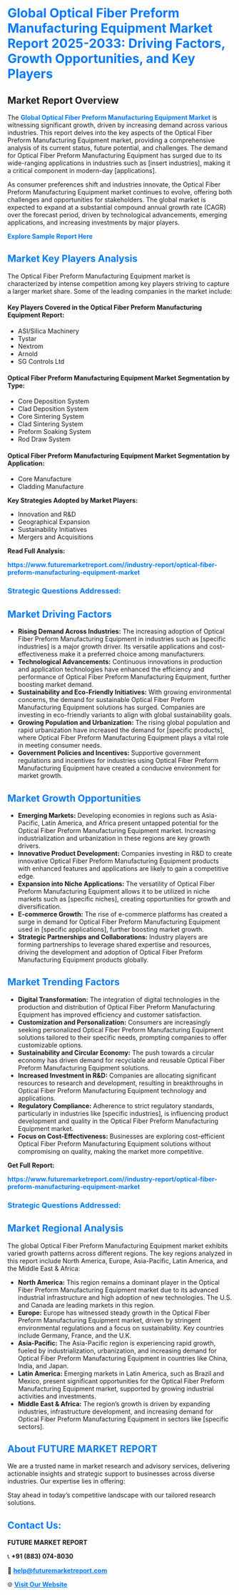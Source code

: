 <h1 style="color: #007BFF;">Global Optical Fiber Preform Manufacturing Equipment Market Report 2025-2033: Driving Factors, Growth Opportunities, and Key Players</h1>

<section id="overview">
<h2>Market Report Overview</h2>
<p>The <a href="https://www.futuremarketreport.com//industry-report/optical-fiber-preform-manufacturing-equipment-market" style="color: #007BFF; text-decoration: none;"><strong>Global Optical Fiber Preform Manufacturing Equipment Market</strong></a> is witnessing significant growth, driven by increasing demand across various industries. This report delves into the key aspects of the Optical Fiber Preform Manufacturing Equipment market, providing a comprehensive analysis of its current status, future potential, and challenges. The demand for Optical Fiber Preform Manufacturing Equipment has surged due to its wide-ranging applications in industries such as [insert industries], making it a critical component in modern-day [applications].</p>
<p>As consumer preferences shift and industries innovate, the Optical Fiber Preform Manufacturing Equipment market continues to evolve, offering both challenges and opportunities for stakeholders. The global market is expected to expand at a substantial compound annual growth rate (CAGR) over the forecast period, driven by technological advancements, emerging applications, and increasing investments by major players.</p>
</section>

<section id="overview">
<p><a href="https://www.futuremarketreport.com//request-sample/reportId=90803" style="color: #007BFF; text-decoration: none;"><strong>Explore Sample Report Here</strong></a></p>
</section>

<section id="key-players">
<h2 style="color: #007BFF;">Market Key Players Analysis</h2>
<p>The Optical Fiber Preform Manufacturing Equipment market is characterized by intense competition among key players striving to capture a larger market share. Some of the leading companies in the market include:</p>
<h4>Key Players Covered in the Optical Fiber Preform Manufacturing Equipment Report:</h4>
<ul><li>ASI/Silica Machinery</li><li>Tystar</li><li>Nextrom</li><li>Arnold</li><li>SG Controls Ltd</li></ul>
<h4>Optical Fiber Preform Manufacturing Equipment Market Segmentation by Type:</h4>
<ul><li>Core Deposition System</li><li>Clad Deposition System</li><li>Core Sintering System</li><li>Clad Sintering System</li><li>Preform Soaking System</li><li>Rod Draw System</li></ul>

<h4>Optical Fiber Preform Manufacturing Equipment Market Segmentation by Application:</h4>
<ul><li>Core Manufacture</li><li>Cladding Manufacture</li></ul>
<p><strong>Key Strategies Adopted by Market Players:</strong></p>
<ul>
<li>Innovation and R&D</li>
<li>Geographical Expansion</li>
<li>Sustainability Initiatives</li>
<li>Mergers and Acquisitions</li>
</ul>
</section>

<section>
<p><strong>Read Full Analysis: </strong></p><a href="https://www.futuremarketreport.com//industry-report/optical-fiber-preform-manufacturing-equipment-market" style="color: #007BFF; text-decoration: none;"><strong>https://www.futuremarketreport.com//industry-report/optical-fiber-preform-manufacturing-equipment-market</strong></a>
<h3 style="color: #007BFF;">Strategic Questions Addressed:</h3>
</section>

<section id="driving-factors">
<h2 style="color: #007BFF;">Market Driving Factors</h2>
<ul>
<li><strong>Rising Demand Across Industries:</strong> The increasing adoption of Optical Fiber Preform Manufacturing Equipment in industries such as [specific industries] is a major growth driver. Its versatile applications and cost-effectiveness make it a preferred choice among manufacturers.</li>
<li><strong>Technological Advancements:</strong> Continuous innovations in production and application technologies have enhanced the efficiency and performance of Optical Fiber Preform Manufacturing Equipment, further boosting market demand.</li>
<li><strong>Sustainability and Eco-Friendly Initiatives:</strong> With growing environmental concerns, the demand for sustainable Optical Fiber Preform Manufacturing Equipment solutions has surged. Companies are investing in eco-friendly variants to align with global sustainability goals.</li>
<li><strong>Growing Population and Urbanization:</strong> The rising global population and rapid urbanization have increased the demand for [specific products], where Optical Fiber Preform Manufacturing Equipment plays a vital role in meeting consumer needs.</li>
<li><strong>Government Policies and Incentives:</strong> Supportive government regulations and incentives for industries using Optical Fiber Preform Manufacturing Equipment have created a conducive environment for market growth.</li>
</ul>
</section>

<section id="growth-opportunities">
<h2 style="color: #007BFF;">Market Growth Opportunities</h2>
<ul>
<li><strong>Emerging Markets:</strong> Developing economies in regions such as Asia-Pacific, Latin America, and Africa present untapped potential for the Optical Fiber Preform Manufacturing Equipment market. Increasing industrialization and urbanization in these regions are key growth drivers.</li>
<li><strong>Innovative Product Development:</strong> Companies investing in R&D to create innovative Optical Fiber Preform Manufacturing Equipment products with enhanced features and applications are likely to gain a competitive edge.</li>
<li><strong>Expansion into Niche Applications:</strong> The versatility of Optical Fiber Preform Manufacturing Equipment allows it to be utilized in niche markets such as [specific niches], creating opportunities for growth and diversification.</li>
<li><strong>E-commerce Growth:</strong> The rise of e-commerce platforms has created a surge in demand for Optical Fiber Preform Manufacturing Equipment used in [specific applications], further boosting market growth.</li>
<li><strong>Strategic Partnerships and Collaborations:</strong> Industry players are forming partnerships to leverage shared expertise and resources, driving the development and adoption of Optical Fiber Preform Manufacturing Equipment products globally.</li>
</ul>
</section>

<section id="trending-factors">
<h2 style="color: #007BFF;">Market Trending Factors</h2>
<ul>
<li><strong>Digital Transformation:</strong> The integration of digital technologies in the production and distribution of Optical Fiber Preform Manufacturing Equipment has improved efficiency and customer satisfaction.</li>
<li><strong>Customization and Personalization:</strong> Consumers are increasingly seeking personalized Optical Fiber Preform Manufacturing Equipment solutions tailored to their specific needs, prompting companies to offer customizable options.</li>
<li><strong>Sustainability and Circular Economy:</strong> The push towards a circular economy has driven demand for recyclable and reusable Optical Fiber Preform Manufacturing Equipment solutions.</li>
<li><strong>Increased Investment in R&D:</strong> Companies are allocating significant resources to research and development, resulting in breakthroughs in Optical Fiber Preform Manufacturing Equipment technology and applications.</li>
<li><strong>Regulatory Compliance:</strong> Adherence to strict regulatory standards, particularly in industries like [specific industries], is influencing product development and quality in the Optical Fiber Preform Manufacturing Equipment market.</li>
<li><strong>Focus on Cost-Effectiveness:</strong> Businesses are exploring cost-efficient Optical Fiber Preform Manufacturing Equipment solutions without compromising on quality, making the market more competitive.</li>
</ul>
</section>

<section>
<p><strong>Get Full Report: </strong></p><a href="https://www.futuremarketreport.com//industry-report/optical-fiber-preform-manufacturing-equipment-market" style="color: #007BFF; text-decoration: none;"><strong>https://www.futuremarketreport.com//industry-report/optical-fiber-preform-manufacturing-equipment-market</strong></a>
<h3 style="color: #007BFF;">Strategic Questions Addressed:</h3>
</section>


<section id="regional-analysis">
<h2 style="color: #007BFF;">Market Regional Analysis</h2>
<p>The global Optical Fiber Preform Manufacturing Equipment market exhibits varied growth patterns across different regions. The key regions analyzed in this report include North America, Europe, Asia-Pacific, Latin America, and the Middle East & Africa:</p>
<ul>
<li><strong>North America:</strong> This region remains a dominant player in the Optical Fiber Preform Manufacturing Equipment market due to its advanced industrial infrastructure and high adoption of new technologies. The U.S. and Canada are leading markets in this region.</li>
<li><strong>Europe:</strong> Europe has witnessed steady growth in the Optical Fiber Preform Manufacturing Equipment market, driven by stringent environmental regulations and a focus on sustainability. Key countries include Germany, France, and the U.K.</li>
<li><strong>Asia-Pacific:</strong> The Asia-Pacific region is experiencing rapid growth, fueled by industrialization, urbanization, and increasing demand for Optical Fiber Preform Manufacturing Equipment in countries like China, India, and Japan.</li>
<li><strong>Latin America:</strong> Emerging markets in Latin America, such as Brazil and Mexico, present significant opportunities for the Optical Fiber Preform Manufacturing Equipment market, supported by growing industrial activities and investments.</li>
<li><strong>Middle East & Africa:</strong> The region’s growth is driven by expanding industries, infrastructure development, and increasing demand for Optical Fiber Preform Manufacturing Equipment in sectors like [specific sectors].</li>
</ul>
</section>

<footer>
<h2 style="color: #007BFF;">About FUTURE MARKET REPORT</h2>
<p>We are a trusted name in market research and advisory services, delivering actionable insights and strategic support to businesses across diverse industries. Our expertise lies in offering:</p>

<p>Stay ahead in today’s competitive landscape with our tailored research solutions.</p>

<h2 style="color: #007BFF;">Contact Us:</h2>
<p><strong>FUTURE MARKET REPORT</strong></p>
<p>📞 <strong>+91 (883) 074-8030</strong></p>
<p>📧 <strong><a href="mailto:help@futuremarketreport.com" style="color: #007BFF;">help@futuremarketreport.com</a></strong></p>
<p>🌐 <strong><a href="https://www.futuremarketreport.com/" style="color: #007BFF;">Visit Our Website</a></strong></p>
</footer>